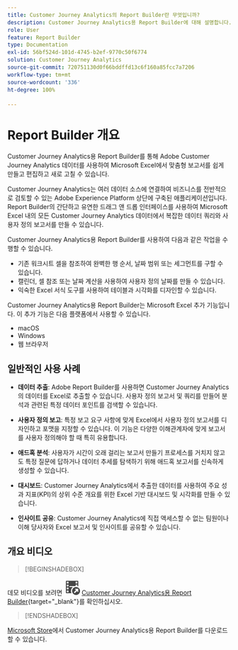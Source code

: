 ```yaml
---
title: Customer Journey Analytics의 Report Builder란 무엇입니까?
description: Customer Journey Analytics용 Report Builder에 대해 설명합니다.
role: User
feature: Report Builder
type: Documentation
exl-id: 56bf524d-101d-4745-b2ef-9770c50f6774
solution: Customer Journey Analytics
source-git-commit: 720751130d0f66bddffd13c6f160a85fcc7a7206
workflow-type: tm+mt
source-wordcount: '336'
ht-degree: 100%

---
```


# Report Builder 개요

Customer Journey Analytics용 Report Builder를 통해 Adobe Customer Journey Analytics 데이터를 사용하여 Microsoft Excel에서 맞춤형 보고서를 쉽게 만들고 편집하고 새로 고칠 수 있습니다.

Customer Journey Analytics는 여러 데이터 소스에 연결하여 비즈니스를 전반적으로 검토할 수 있는 Adobe Experience Platform 상단에 구축된 애플리케이션입니다. Report Builder의 간단하고 유연한 드래그 앤 드롭 인터페이스를 사용하여 Microsoft Excel 내의 모든 Customer Journey Analytics 데이터에서 복잡한 데이터 쿼리와 사용자 정의 보고서를 만들 수 있습니다.

Customer Journey Analytics용 Report Builder를 사용하여 다음과 같은 작업을 수행할 수 있습니다.

- 기존 워크시트 셀을 참조하여 완벽한 행 순서, 날짜 범위 또는 세그먼트를 구할 수 있습니다.
- 캘린더, 셀 참조 또는 날짜 계산을 사용하여 사용자 정의 날짜를 만들 수 있습니다.
- 익숙한 Excel 서식 도구를 사용하여 테이블과 시각화를 디자인할 수 있습니다.

Customer Journey Analytics용 Report Builder는 Microsoft Excel 추가 기능입니다. 이 추가 기능은 다음 플랫폼에서 사용할 수 있습니다.

- macOS
- Windows
- 웹 브라우저

## 일반적인 사용 사례

- **데이터 추출**: Adobe Report Builder를 사용하면 Customer Journey Analytics의 데이터를 Excel로 추출할 수 있습니다. 사용자 정의 보고서 및 쿼리를 만들어 분석과 관련된 특정 데이터 포인트를 검색할 수 있습니다.

- **사용자 정의 보고**: 특정 보고 요구 사항에 맞게 Excel에서 사용자 정의 보고서를 디자인하고 포맷을 지정할 수 있습니다. 이 기능은 다양한 이해관계자에 맞게 보고서를 사용자 정의해야 할 때 특히 유용합니다.

- **애드혹 분석**: 사용자가 시간이 오래 걸리는 보고서 만들기 프로세스를 거치지 않고도 특정 질문에 답하거나 데이터 추세를 탐색하기 위해 애드혹 보고서를 신속하게 생성할 수 있습니다.

- **대시보드**: Customer Journey Analytics에서 추출한 데이터를 사용하여 주요 성과 지표(KPI)의 상위 수준 개요를 위한 Excel 기반 대시보드 및 시각화를 만들 수 있습니다.

- **인사이트 공유**: Customer Journey Analytics에 직접 액세스할 수 없는 팀원이나 이해 당사자와 Excel 보고서 및 인사이트를 공유할 수 있습니다.


## 개요 비디오

>[!BEGINSHADEBOX]

데모 비디오를 보려면 ![VideoCheckedOut](/help/assets/icons/VideoCheckedOut.svg) [Customer Journey Analytics용 Report Builder](https://video.tv.adobe.com/v/3452587?captions=kor&quality=12&learn=on){target="_blank"}를 확인하십시오.

>[!ENDSHADEBOX]

[Microsoft Store](https://appsource.microsoft.com/en-us/product/Office365/WA200003101)에서
Customer Journey Analytics용 Report Builder를 다운로드할 수 있습니다.
